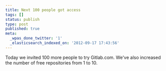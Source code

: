 ```yaml
---
title: Next 100 people got access
tags: []
status: publish
type: post
published: true
meta:
  _wpas_done_twitter: '1'
  _elasticsearch_indexed_on: '2012-09-17 17:43:56'
---
```

Today we invited 100 more people to try Gitlab.com. We've also increased the number of free repositories from 1 to 10.